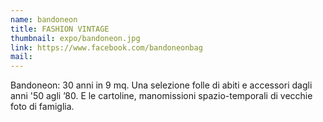 ```yaml
---
name: bandoneon
title: FASHION VINTAGE
thumbnail: expo/bandoneon.jpg
link: https://www.facebook.com/bandoneonbag
mail:
---
```


Bandoneon: 30 anni in 9 mq.
Una selezione folle di abiti e accessori dagli anni '50 agli ’80. E le cartoline, manomissioni spazio-temporali di vecchie foto di famiglia.


